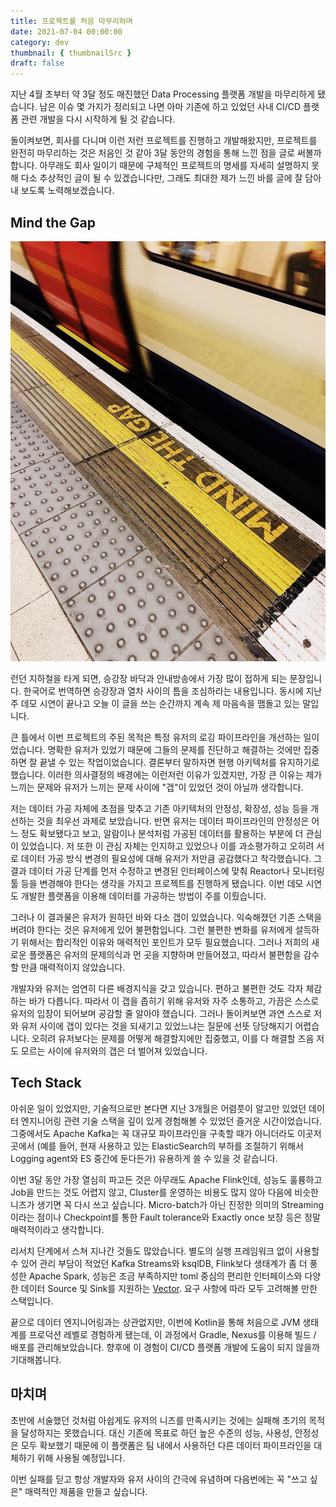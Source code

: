 ```yaml
---
title: 프로젝트를 처음 마무리하며
date: 2021-07-04 00:00:00
category: dev
thumbnail: { thumbnailSrc }
draft: false
---
```


지난 4월 초부터 약 3달 정도 매진했던 Data Processing 플랫폼 개발을 마무리하게 됐습니다. 남은 이슈 몇 가지가 정리되고 나면 아마 기존에 하고 있었던 사내 CI/CD 플랫폼 관련 개발을 다시 시작하게 될 것 같습니다.

돌이켜보면, 회사를 다니며 이런 저런 프로젝트를 진행하고 개발해왔지만, 프로젝트를 완전히 마무리하는 것은 처음인 것 같아 3달 동안의 경험을 통해 느낀 점을 글로 써볼까 합니다. 아무래도 회사 일이기 때문에 구체적인 프로젝트의 명세를 자세히 설명하지 못해 다소 추상적인 글이 될 수 있겠습니다만, 그래도 최대한 제가 느낀 바를 글에 잘 담아내 보도록 노력해보겠습니다.

## Mind the Gap

![](./images/kwl-1-1.jpg)

런던 지하철을 타게 되면, 승강장 바닥과 안내방송에서 가장 많이 접하게 되는 문장입니다. 한국어로 번역하면 승강장과 열차 사이의 틈을 조심하라는 내용입니다. 동시에 지난주 데모 시연이 끝나고 오늘 이 글을 쓰는 순간까지 계속 제 마음속을 맴돌고 있는 말입니다.

큰 틀에서 이번 프로젝트의 주된 목적은 특정 유저의 로깅 파이프라인을 개선하는 일이었습니다. 명확한 유저가 있었기 때문에 그들의 문제를 진단하고 해결하는 것에만 집중하면 잘 끝낼 수 있는 작업이었습니다. 결론부터 말하자면 현행 아키텍처를 유지하기로 했습니다. 이러한 의사결정의 배경에는 이런저런 이유가 있겠지만, 가장 큰 이유는 제가 느끼는 문제와 유저가 느끼는 문제 사이에 "갭"이 있었던 것이 아닐까 생각합니다.

저는 데이터 가공 자체에 초점을 맞추고 기존 아키텍처의 안정성, 확장성, 성능 등을 개선하는 것을 최우선 과제로 보았습니다. 반면 유저는 데이터 파이프라인의 안정성은 어느 정도 확보됐다고 보고, 알람이나 분석처럼 가공된 데이터를 활용하는 부분에 더 관심이 있었습니다. 저 또한 이 관심 자체는 인지하고 있었으나 이를 과소평가하고 오히려 서로 데이터 가공 방식 변경의 필요성에 대해 유저가 저만큼 공감했다고 착각했습니다. 그 결과 데이터 가공 단계를 먼저 수정하고 변경된 인터페이스에 맞춰 Reactor나 모니터링 툴 등을 변경해야 한다는 생각을 가지고 프로젝트를 진행하게 됐습니다. 이번 데모 시연도 개발한 플랫폼을 이용해 데이터를 가공하는 방법이 주를 이뤘습니다.

그러나 이 결과물은 유저가 원하던 바와 다소 갭이 있었습니다. 익숙해졌던 기존 스택을 버려야 한다는 것은 유저에게 있어 불편함입니다. 그런 불편한 변화를 유저에게 설득하기 위해서는 합리적인 이유와 매력적인 포인트가 모두 필요했습니다. 그러나 저희의 새로운 플랫폼은 유저의 문제의식과 먼 곳을 지향하며 만들어졌고, 따라서 불편함을 감수할 만큼 매력적이지 않았습니다.

개발자와 유저는 엄연히 다른 배경지식을 갖고 있습니다. 편하고 불편한 것도 각자 체감하는 바가 다릅니다. 따라서 이 갭을 좁히기 위해 유저와 자주 소통하고, 가끔은 스스로 유저의 입장이 되어보며 공감할 줄 알아야 했습니다. 그러나 돌이켜보면 과연 스스로 저와 유저 사이에 갭이 있다는 것을 되새기고 있었느냐는 질문에 선뜻 당당해지기 어렵습니다. 오히려 유저보다는 문제를 어떻게 해결할지에만 집중했고, 이를 다 해결할 즈음 저도 모르는 사이에 유저와의 갭은 더 벌어져 있었습니다.

## Tech Stack

아쉬운 일이 있었지만, 기술적으로만 본다면 지난 3개월은 어렴풋이 알고만 있었던 데이터 엔지니어링 관련 기술 스택을 깊이 있게 경험해볼 수 있었던 즐거운 시간이었습니다. 그중에서도 Apache Kafka는 꼭 대규모 파이프라인을 구축할 때가 아니더라도 이곳저곳에서 (예를 들어, 현재 사용하고 있는 ElasticSearch의 부하를 조절하기 위해서 Logging agent와 ES 중간에 둔다든가) 유용하게 쓸 수 있을 것 같습니다.

이번 3달 동안 가장 열심히 파고든 것은 아무래도 Apache Flink인데, 성능도 훌륭하고 Job을 만드는 것도 어렵지 않고, Cluster를 운영하는 비용도 많지 않아 다음에 비슷한 니즈가 생기면 꼭 다시 쓰고 싶습니다. Micro-batch가 아닌 진정한 의미의 Streaming이라는 점이나 Checkpoint를 통한 Fault tolerance와 Exactly once 보장 등은 정말 매력적이라고 생각합니다.

리서치 단계에서 스쳐 지나간 것들도 많았습니다. 별도의 실행 프레임워크 없이 사용할 수 있어 관리 부담이 적었던 Kafka Streams와 ksqlDB, Flink보다 생태계가 좀 더 풍성한 Apache Spark, 성능은 조금 부족하지만 toml 중심의 편리한 인터페이스와 다양한 데이터 Source 및 Sink를 지원하는 [Vector](https://vector.dev). 요구 사항에 따라 모두 고려해볼 만한 스택입니다.

끝으로 데이터 엔지니어링과는 상관없지만, 이번에 Kotlin을 통해 처음으로 JVM 생태계를 프로덕션 레벨로 경험하게 됐는데, 이 과정에서 Gradle, Nexus를 이용해 빌드 / 배포를 관리해보았습니다. 향후에 이 경험이 CI/CD 플랫폼 개발에 도움이 되지 않을까 기대해봅니다.

## 마치며

초반에 서술했던 것처럼 아쉽게도 유저의 니즈를 만족시키는 것에는 실패해 초기의 목적을 달성하지는 못했습니다. 대신 기존에 목표로 하던 높은 수준의 성능, 사용성, 안정성은 모두 확보했기 때문에 이 플랫폼은 팀 내에서 사용하던 다른 데이터 파이프라인을 대체하기 위해 사용될 예정입니다.

이번 실패를 딛고 항상 개발자와 유저 사이의 간극에 유념하며 다음번에는 꼭 "쓰고 싶은" 매력적인 제품을 만들고 싶습니다.
